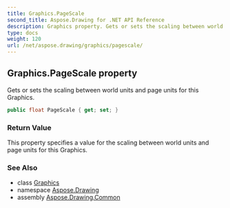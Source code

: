 ```yaml
---
title: Graphics.PageScale
second_title: Aspose.Drawing for .NET API Reference
description: Graphics property. Gets or sets the scaling between world units and page units for this Graphics
type: docs
weight: 120
url: /net/aspose.drawing/graphics/pagescale/
---
```

## Graphics.PageScale property

Gets or sets the scaling between world units and page units for this Graphics.

```csharp
public float PageScale { get; set; }
```

### Return Value

This property specifies a value for the scaling between world units and page units for this Graphics.

### See Also

* class [Graphics](../)
* namespace [Aspose.Drawing](../../graphics/)
* assembly [Aspose.Drawing.Common](../../../)


